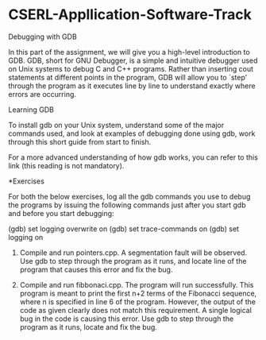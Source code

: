 # CSERL-Appllication-Software-Track

Debugging with GDB

In this part of the assignment, we will give you a high-level introduction to GDB. GDB, short for GNU Debugger, is a simple and intuitive debugger used on Unix systems to debug C and C++ programs. Rather than inserting cout statements at different points in the program, GDB will allow you to `step' through the program as it executes line by line to understand exactly where errors are occurring.

Learning GDB

To install gdb on your Unix system, understand some of the major commands used, and look at examples of debugging done using gdb, work through this short guide from start to finish.

For a more advanced understanding of how gdb works, you can refer to this link (this reading is not mandatory).

*Exercises

For both the below exercises, log all the gdb commands you use to debug the programs by issuing the following commands just after you start gdb and before you start debugging:

(gdb) set logging overwrite on
(gdb) set trace-commands on
(gdb) set logging on

1. Compile and run pointers.cpp. A segmentation fault will be observed. Use gdb to step through the program as it runs, and locate line of the program that causes this error and fix the bug.

2. Compile and run fibbonaci.cpp. The program will run successfully. This program is meant to print the first n+2 terms of the Fibonacci sequence, where n is specified in line 6 of the program. However, the output of the code as given clearly does not match this requirement. A single logical bug in the code is causing this error. Use gdb to step through the program as it runs, locate and fix the bug.
